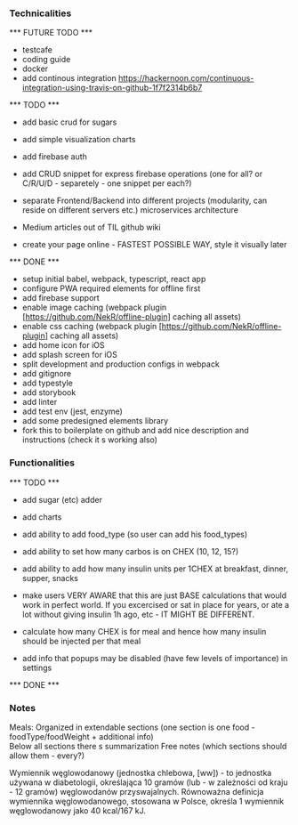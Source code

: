 ### Technicalities
*** FUTURE TODO ***
- testcafe 
- coding guide
- docker
- add continous integration
    https://hackernoon.com/continuous-integration-using-travis-on-github-1f7f2314b6b7

*** TODO ***
- add basic crud for sugars
- add simple visualization charts
- add firebase auth
- add CRUD snippet for express firebase operations (one for all? or C/R/U/D - separetely - one snippet per each?)
- separate Frontend/Backend into different projects
  (modularity, can reside on different servers etc.)
  microservices architecture

- Medium articles out of TIL github wiki
- create your page online - FASTEST POSSIBLE WAY, style it visually later

*** DONE ***
- setup initial babel, webpack, typescript, react app
- configure PWA required elements for offline first
- add firebase support
- enable image caching (webpack plugin [https://github.com/NekR/offline-plugin] caching all assets)
- enable css caching (webpack plugin [https://github.com/NekR/offline-plugin] caching all assets)
- add home icon for iOS
- add splash screen for iOS
- split development and production configs in webpack
- add gitignore
- add typestyle
- add storybook
- add linter
- add test env (jest, enzyme)
- add some predesigned elements library
- fork this to boilerplate on github and add nice description and instructions (check it s working also)

### Functionalities
*** TODO ***
- add sugar (etc) adder
- add charts

- add ability to add food_type (so user can add his food_types)
- add ability to set how many carbos is on CHEX (10, 12, 15?)
- add ability to add how many insulin units per 1CHEX at breakfast, dinner, supper, snacks
- make users VERY AWARE that this are just BASE calculations that would work in perfect world. If you excercised or sat in place for years, or ate a lot without giving insulin 1h ago, etc - IT MIGHT BE DIFFERENT. 
- calculate how many CHEX is for meal and hence how many insulin should be injected per that meal
- add info that popups may be disabled (have few levels of importance) in settings


*** DONE ***



### Notes

Meals:
	Organized in extendable sections (one section is one food - foodType/foodWeight + additional info)  
	Below all sections there s summarization
	Free notes (which sections should allow them - every?)

Wymiennik węglowodanowy (jednostka chlebowa, [ww]) - to jednostka używana w diabetologii, określająca 10 gramów (lub - w zależności od kraju - 12 gramów) węglowodanów przyswajalnych. Równoważna definicja wymiennika węglowodanowego, stosowana w Polsce, określa 1 wymiennik węglowodanowy jako 40 kcal/167 kJ.